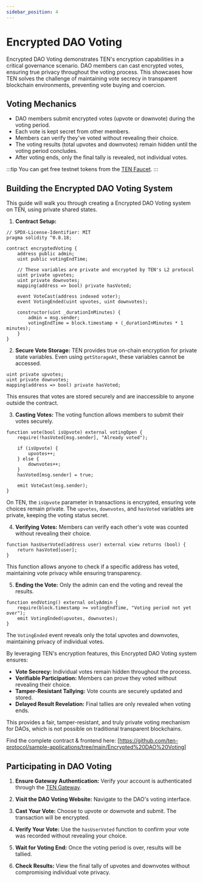 ```yaml
---
sidebar_position: 4
---
```

# Encrypted DAO Voting

Encrypted DAO Voting demonstrates TEN's encryption capabilities in a critical governance scenario. DAO members can cast encrypted votes, ensuring true privacy throughout the voting process. This showcases how TEN solves the challenge of maintaining vote secrecy in transparent blockchain environments, preventing vote buying and coercion.

## **Voting Mechanics**

- DAO members submit encrypted votes (upvote or downvote) during the voting period.
- Each vote is kept secret from other members.
- Members can verify they've voted without revealing their choice.
- The voting results (total upvotes and downvotes) remain hidden until the voting period concludes.
- After voting ends, only the final tally is revealed, not individual votes.

:::tip
You can get free testnet tokens from the [TEN Faucet](/docs/getting-started/for-users/get-tokens).
:::

## **Building the Encrypted DAO Voting System**

This guide will walk you through creating a Encrypted DAO Voting system on TEN, using private shared states.

1. **Contract Setup:**

```solidity
// SPDX-License-Identifier: MIT
pragma solidity ^0.8.18;

contract encryptedVoting {
    address public admin;
    uint public votingEndTime;

    // These variables are private and encrypted by TEN's L2 protocol
    uint private upvotes;
    uint private downvotes;
    mapping(address => bool) private hasVoted;

    event VoteCast(address indexed voter);
    event VotingEnded(uint upvotes, uint downvotes);

    constructor(uint _durationInMinutes) {
        admin = msg.sender;
        votingEndTime = block.timestamp + (_durationInMinutes * 1 minutes);
    }
}
```

2. **Secure Vote Storage:** TEN provides true on-chain encryption for private state variables. Even using `getStorageAt`, these variables cannot be accessed.

```solidity
uint private upvotes;
uint private downvotes;
mapping(address => bool) private hasVoted;
```

This ensures that votes are stored securely and are inaccessible to anyone outside the contract.

3. **Casting Votes:** The voting function allows members to submit their votes securely.

```solidity
function vote(bool isUpvote) external votingOpen {
    require(!hasVoted[msg.sender], "Already voted");

    if (isUpvote) {
        upvotes++;
    } else {
        downvotes++;
    }
    hasVoted[msg.sender] = true;

    emit VoteCast(msg.sender);
}
```

On TEN, the `isUpvote` parameter in transactions is encrypted, ensuring vote choices remain private. The `upvotes`, `downvotes`, and `hasVoted` variables are private, keeping the voting status secret.

4. **Verifying Votes:** Members can verify each other's vote was counted without revealing their choice.

```solidity
function hasUserVoted(address user) external view returns (bool) {
    return hasVoted[user];
}
```

This function allows anyone to check if a specific address has voted, maintaining vote privacy while ensuring transparency.

5. **Ending the Vote:** Only the admin can end the voting and reveal the results.

```solidity
function endVoting() external onlyAdmin {
    require(block.timestamp >= votingEndTime, "Voting period not yet over");
    emit VotingEnded(upvotes, downvotes);
}
```

The `VotingEnded` event reveals only the total upvotes and downvotes, maintaining privacy of individual votes.

By leveraging TEN's encryption features, this Encrypted DAO Voting system ensures:

- **Vote Secrecy:** Individual votes remain hidden throughout the process.
- **Verifiable Participation:** Members can prove they voted without revealing their choice.
- **Tamper-Resistant Tallying:** Vote counts are securely updated and stored.
- **Delayed Result Revelation:** Final tallies are only revealed when voting ends.

This provides a fair, tamper-resistant, and truly private voting mechanism for DAOs, which is not possible on traditional transparent blockchains.

Find the complete contract & frontend here: [https://github.com/ten-protocol/sample-applications/tree/main/Encrypted%20DAO%20Voting]

## **Participating in DAO Voting**

1. **Ensure Gateway Authentication:** Verify your account is authenticated through the [TEN Gateway](https://testnet.ten.xyz/).

2. **Visit the DAO Voting Website:** Navigate to the DAO's voting interface.

3. **Cast Your Vote:** Choose to upvote or downvote and submit. The transaction will be encrypted.

4. **Verify Your Vote:** Use the `hasUserVoted` function to confirm your vote was recorded without revealing your choice.

5. **Wait for Voting End:** Once the voting period is over, results will be tallied.

6. **Check Results:** View the final tally of upvotes and downvotes without compromising individual vote privacy.
